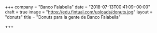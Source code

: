 +++
company = "Banco Falabella"
date = "2018-07-13T00:41:09+00:00"
draft = true
image = "https://edu.fintual.com/uploads/donuts.jpg"
layout = "donuts"
title = "Donuts para la gente de Banco Falabella"

+++
